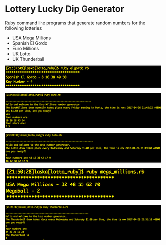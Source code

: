 # Lottery Lucky Dip Generator

Ruby command line programs that generate random numbers for the following lotteries:

* USA Mega Millions
* Spanish El Gordo
* Euro Millions
* UK Lotto
* UK Thunderball

![Spanish El Gordo](elgordo.png)

![Euro Millions](euro.png)

![UK Lotto](lotto.png)

![USA Mega Millions](mega.png)

![UK Thunderball](thunder.png)
